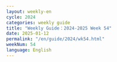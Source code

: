 ```yaml
---
layout: weekly-en
cycle: 2024
categories: weekly guide
title: "Weekly Guide：2024-2025 Week 54"
date: 2025-01-12
permalink: "/en/guide/2024/wk54.html"
weekNum: 54
language: English
---
```

